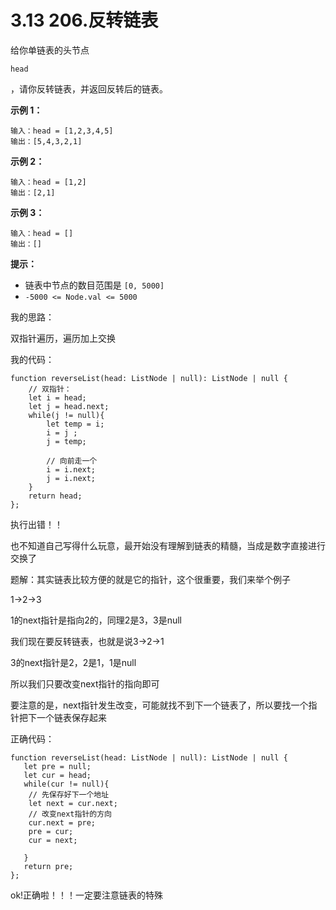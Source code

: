 ﻿
# 3.13 206.反转链表

给你单链表的头节点 

```
head
```

 ，请你反转链表，并返回反转后的链表。

 

**示例 1：**

```
输入：head = [1,2,3,4,5]
输出：[5,4,3,2,1]
```

**示例 2：**

```
输入：head = [1,2]
输出：[2,1]
```

**示例 3：**

```
输入：head = []
输出：[]
```

 

**提示：**

- 链表中节点的数目范围是 `[0, 5000]`
- `-5000 <= Node.val <= 5000`

我的思路：

双指针遍历，遍历加上交换

我的代码：

```
function reverseList(head: ListNode | null): ListNode | null {
    // 双指针：
    let i = head;
    let j = head.next;
    while(j != null){
        let temp = i;
        i = j ; 
        j = temp;

        // 向前走一个
        i = i.next;
        j = i.next;
    }
    return head;
};
```

执行出错！！

也不知道自己写得什么玩意，最开始没有理解到链表的精髓，当成是数字直接进行交换了

题解：其实链表比较方便的就是它的指针，这个很重要，我们来举个例子

1->2->3

1的next指针是指向2的，同理2是3，3是null

我们现在要反转链表，也就是说3->2->1

3的next指针是2，2是1，1是null

所以我们只要改变next指针的指向即可

要注意的是，next指针发生改变，可能就找不到下一个链表了，所以要找一个指针把下一个链表保存起来

正确代码：

```
function reverseList(head: ListNode | null): ListNode | null {
   let pre = null;
   let cur = head;
   while(cur != null){
    // 先保存好下一个地址
    let next = cur.next;
    // 改变next指针的方向
    cur.next = pre;
    pre = cur;
    cur = next;

   }
   return pre;
};
```

ok!正确啦！！！一定要注意链表的特殊
